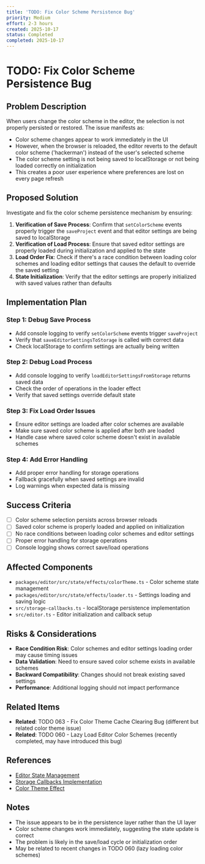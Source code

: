 ```yaml
---
title: 'TODO: Fix Color Scheme Persistence Bug'
priority: Medium
effort: 2-3 hours
created: 2025-10-17
status: Completed
completed: 2025-10-17
---
```


# TODO: Fix Color Scheme Persistence Bug

## Problem Description

When users change the color scheme in the editor, the selection is not properly persisted or restored. The issue manifests as:

- Color scheme changes appear to work immediately in the UI
- However, when the browser is reloaded, the editor reverts to the default color scheme ('hackerman') instead of the user's selected scheme
- The color scheme setting is not being saved to localStorage or not being loaded correctly on initialization
- This creates a poor user experience where preferences are lost on every page refresh

## Proposed Solution

Investigate and fix the color scheme persistence mechanism by ensuring:

1. **Verification of Save Process**: Confirm that `setColorScheme` events properly trigger the `saveProject` event and that editor settings are being saved to localStorage
2. **Verification of Load Process**: Ensure that saved editor settings are properly loaded during initialization and applied to the state
3. **Load Order Fix**: Check if there's a race condition between loading color schemes and loading editor settings that causes the default to override the saved setting
4. **State Initialization**: Verify that the editor settings are properly initialized with saved values rather than defaults

## Implementation Plan

### Step 1: Debug Save Process
- Add console logging to verify `setColorScheme` events trigger `saveProject`
- Verify that `saveEditorSettingsToStorage` is called with correct data
- Check localStorage to confirm settings are actually being written

### Step 2: Debug Load Process  
- Add console logging to verify `loadEditorSettingsFromStorage` returns saved data
- Check the order of operations in the loader effect
- Verify that saved settings override default state

### Step 3: Fix Load Order Issues
- Ensure editor settings are loaded after color schemes are available
- Make sure saved color scheme is applied after both are loaded
- Handle case where saved color scheme doesn't exist in available schemes

### Step 4: Add Error Handling
- Add proper error handling for storage operations
- Fallback gracefully when saved settings are invalid
- Log warnings when expected data is missing

## Success Criteria

- [ ] Color scheme selection persists across browser reloads
- [ ] Saved color scheme is properly loaded and applied on initialization
- [ ] No race conditions between loading color schemes and editor settings
- [ ] Proper error handling for storage operations
- [ ] Console logging shows correct save/load operations

## Affected Components

- `packages/editor/src/state/effects/colorTheme.ts` - Color scheme state management
- `packages/editor/src/state/effects/loader.ts` - Settings loading and saving logic
- `src/storage-callbacks.ts` - localStorage persistence implementation
- `src/editor.ts` - Editor initialization and callback setup

## Risks & Considerations

- **Race Condition Risk**: Color schemes and editor settings loading order may cause timing issues
- **Data Validation**: Need to ensure saved color scheme exists in available schemes
- **Backward Compatibility**: Changes should not break existing saved settings
- **Performance**: Additional logging should not impact performance

## Related Items

- **Related**: TODO 063 - Fix Color Theme Cache Clearing Bug (different but related color theme issue)
- **Related**: TODO 060 - Lazy Load Editor Color Schemes (recently completed, may have introduced this bug)

## References

- [Editor State Management](packages/editor/src/state/)
- [Storage Callbacks Implementation](src/storage-callbacks.ts)
- [Color Theme Effect](packages/editor/src/state/effects/colorTheme.ts)

## Notes

- The issue appears to be in the persistence layer rather than the UI layer
- Color scheme changes work immediately, suggesting the state update is correct
- The problem is likely in the save/load cycle or initialization order
- May be related to recent changes in TODO 060 (lazy loading color schemes)
